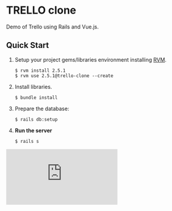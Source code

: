 # TRELLO clone

Demo of Trello using Rails and Vue.js.


## Quick Start

1.  Setup your project gems/libraries environment installing [RVM](http://rvm.io).

    ```shell
    $ rvm install 2.5.1
    $ rvm use 2.5.1@trello-clone --create
    ```

2.  Install libraries.

    ```shell
    $ bundle install
    ```

3.  Prepare the database:

    ```shell
    $ rails db:setup
    ```

5.  **Run the server**

    ```shell
    $ rails s
    ```


[![Analytics](https://ga-beacon.appspot.com/UA-25165099-7/trello-clone/README.md?flat)](https://github.com/leomperes/trello-clone "TRELLO clone with Rails and Vue.js")
